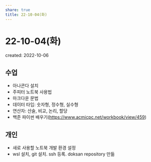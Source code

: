 ```yaml
---
share: true
title: 22-10-04(화)
---
```


# 22-10-04(화)
created: 2022-10-06


## 수업

- 아나콘다 설치
- 주피터 노트북 사용법
- 마크다운 문법
- 데이터 타입: 숫자형, 정수형, 실수형
- 연산자: 산술, 비교, 논리, 할당
- 백준 파이썬 배우기(https://www.acmicpc.net/workbook/view/459)


## 개인

- 새로 사용할 노트북 개발 환경 설정
- wsl 설치, git 설치. ssh 등록. doksan repository 만듦

